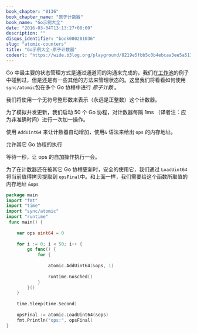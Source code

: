 ```yaml
---
book_chapter: "0136"
book_chapter_name: "原子计数器"
book_name: "Go示例大全"
date: "2016-03-04T13:13:27+08:00"
description: ""
disqus_identifier: "book000201036"
slug: "atomic-counters"
title: "Go示例大全-原子计数器"
codeurl: "https://wide.b3log.org/playground/8219e5fbb5c0b4ebcaa3ee5a51194935.go"
---
```

 
Go 中最主要的状态管理方式是通过通道间的沟通来完成的，我们在[工作池](../worker-pools/)的例子中碰到过，但是还是有一些其他的方法来管理状态的。这里我们将看看如何使用 `sync/atomic`包在多个 Go 协程中进行 _原子计数_ 。







我们将使用一个无符号整形数来表示（永远是正整数）这个计数器。

为了模拟并发更新，我们启动 50 个 Go 协程，对计数器每隔 1ms （译者注：应为非准确时间）进行一次加一操作。

使用 `AddUint64` 来让计数器自动增加，使用`&` 语法来给出 `ops` 的内存地址。

允许其它 Go 协程的执行

等待一秒，让 ops 的自加操作执行一会。

为了在计数器还在被其它 Go 协程更新时，安全的使用它，我们通过 `LoadUint64` 将当前值得拷贝提取到 `opsFinal`中。和上面一样，我们需要给这个函数所取值的内存地址 `&ops`
 

```Go
package main  
import "fmt"
import "time"
import "sync/atomic"
import "runtime"  
 func main() {  
 
    var ops uint64 = 0  
 
    for i := 0; i < 50; i++ {
        go func() {
            for {  
 
                atomic.AddUint64(&ops, 1)  
 
                runtime.Gosched()
            }
        }()
    }  
 
    time.Sleep(time.Second)  
 
    opsFinal := atomic.LoadUint64(&ops)
    fmt.Println("ops:", opsFinal)
}  
```
